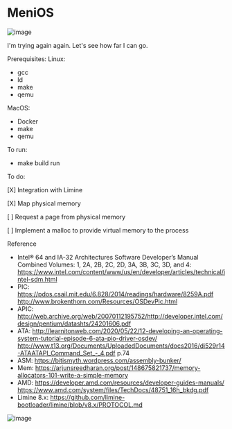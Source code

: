 # MeniOS

![image](https://github.com/pbalduino/menios/assets/32979/ea081272-ecb0-44ba-9b50-bf73e5052cc0)

I'm trying again again. Let's see how far I can go.

Prerequisites:
  Linux:
  - gcc
  - ld
  - make
  - qemu

  MacOS:
  - Docker
  - make
  - qemu

To run:
 - make build run

To do:

[X] Integration with Limine

[X] Map physical memory

[ ] Request a page from physical memory

[ ] Implement a malloc to provide virtual memory to the process

Reference
  - Intel® 64 and IA-32 Architectures Software Developer’s Manual Combined Volumes: 1, 2A, 2B, 2C, 2D, 3A, 3B, 3C, 3D, and 4: https://www.intel.com/content/www/us/en/developer/articles/technical/intel-sdm.html
  - PIC:  https://pdos.csail.mit.edu/6.828/2014/readings/hardware/8259A.pdf
          http://www.brokenthorn.com/Resources/OSDevPic.html
  - APIC: http://web.archive.org/web/20070112195752/http://developer.intel.com/design/pentium/datashts/24201606.pdf
  - ATA:  http://learnitonweb.com/2020/05/22/12-developing-an-operating-system-tutorial-episode-6-ata-pio-driver-osdev/
          http://www.t13.org/Documents/UploadedDocuments/docs2016/di529r14-ATAATAPI_Command_Set_-_4.pdf p.74
  - ASM:  https://bitismyth.wordpress.com/assembly-bunker/
  - Mem:  https://arjunsreedharan.org/post/148675821737/memory-allocators-101-write-a-simple-memory
  - AMD:  https://developer.amd.com/resources/developer-guides-manuals/
          https://www.amd.com/system/files/TechDocs/48751_16h_bkdg.pdf
  - Limine 8.x: https://github.com/limine-bootloader/limine/blob/v8.x/PROTOCOL.md

![image](https://user-images.githubusercontent.com/32979/212723683-73387eaf-4a48-4193-83b6-5ec155360a50.png)

